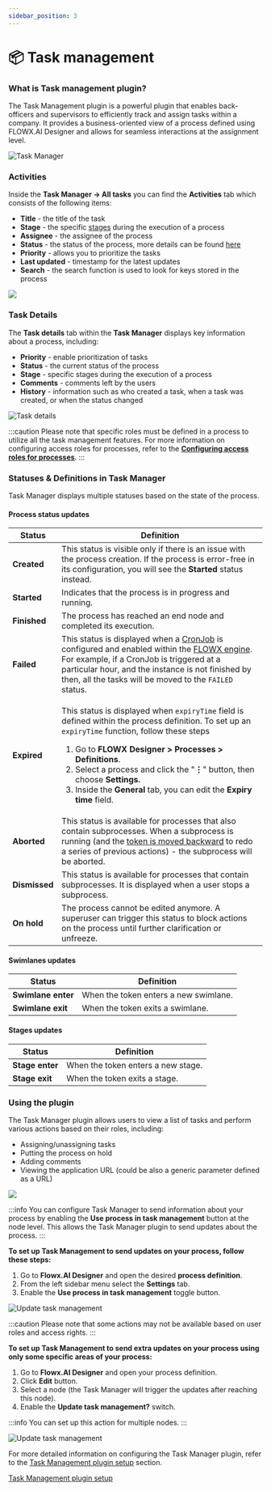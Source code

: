 ```yaml
---
sidebar_position: 3
---
```


# 📦 Task management

### What is Task management plugin?

The Task Management plugin is a powerful plugin that enables back-officers and supervisors to efficiently track and assign tasks within a company. It provides a business-oriented view of a process defined using FLOWX.AI Designer and allows for seamless interactions at the assignment level.

![Task Manager](../../../img/task_management_overview.gif)

### Activities

Inside the **Task Manager → All tasks** you can find the **Activities** tab which consists of the following items:

* **Title** - the title of the task
* **Stage** - the specific [stages](./using-stages.md) during the execution of a process
* **Assignee** - the assignee of the process
* **Status** - the status of the process, more details can be found [here](#process-status-updates)
* **Priority** - allows you to prioritize the tasks
* **Last updated** - timestamp for the latest updates
* **Search** - the search function is used to look for keys stored in the process

![](../../../img/indexed_keys.png)

### Task Details

The **Task details** tab within the **Task Manager** displays key information about a process, including:

* **Priority** - enable prioritization of tasks
* **Status** - the current status of the process
* **Stage** - specific stages during the execution of a process
* **Comments** - comments left by the users
* **History** - information such as who created a task, when a task was created, or when the status changed

![Task details](../../../img/task_mngmnt_task_details.png)

:::caution
Please note that specific roles must be defined in a process to utilize all the task management features. For more information on configuring access roles for processes, refer to the [<u>**Configuring access roles for processes**</u>](../../../../platform-setup-guides/flowx-engine-setup-guide/configuring-access-roles-for-processes.md).
:::



### Statuses & Definitions in Task Manager

Task Manager displays multiple statuses based on the state of the process.

#### Process status updates

| Status        | Definition                                                                                                                                                                                                                                                                                                                                                                                                                                                                                          |
| ------------- | --------------------------------------------------------------------------------------------------------------------------------------------------------------------------------------------------------------------------------------------------------------------------------------------------------------------------------------------------------------------------------------------------------------------------------------------------------------------------------------------------- |
| **Created**   | This status is visible only if there is an issue with the process creation. If the process is error-free in its configuration, you will see the **Started** status instead.                                                                                                                                                                                                                                                                                                                         |
| **Started**   | Indicates that the process is in progress and running.                                                                                                                                                                                                                                                                                                                                                                                                                                              |
| **Finished**  | The process has reached an end node and completed its execution.                                                                                                                                                                                                                                                                                                                                                                                                                                    |
| **Failed**    | This status is displayed when a [CronJob](https://kubernetes.io/docs/concepts/workloads/controllers/cron-jobs/) is configured and enabled within the [FLOWX engine](../../../core-components/flowx-engine/). For example, if a CronJob is triggered at a particular hour, and the instance is not finished by then, all the tasks will be moved to the `FAILED` status.                                                                                                                             |
| **Expired**   | <p>This status is displayed when <code>expiryTime</code> field is defined within the process definition. To set up an <code>expiryTime</code> function, follow these steps</p><ol><li>Go to <strong>FLOWX Designer > Processes > Definitions</strong>.</li><li>Select a process and click the "<strong>⋮</strong>" <strong></strong> button, then choose <strong>Settings.</strong></li><li>Inside the <strong>General</strong> tab, you can edit the <strong>Expiry time</strong> field.</li></ol> |
| **Aborted**   | This status is available for processes that also contain subprocesses. When a subprocess is running (and the [token is moved backward](https://docs.flowx.ai/flowx-designer/managing-a-process-flow/moving-a-token-backwards-in-a-process) to redo a series of previous actions) - the subprocess will be aborted.                                                                                                                                                                                  |
| **Dismissed** | This status is available for processes that contain subprocesses. It is displayed when a user stops a subprocess.                                                                                                                                                                                                                                                                                                                                                                                   |
| **On hold**   | The process cannot be edited anymore. A superuser can trigger this status to block actions on the process until further clarification or unfreeze.                                                                                                                                                                                                                                                                                                                                                  |


#### Swimlanes updates

| Status             | Definition                            |
| ------------------ | ------------------------------------- |
| **Swimlane enter** | When the token enters a new swimlane. |
| **Swimlane exit**  | When the token exits a swimlane.      |


#### Stages updates 

| Status          | Definition                         |
| --------------- | ---------------------------------- |
| **Stage enter** | When the token enters a new stage. |
| **Stage exit**  | When the token exits a stage.      |



### Using the plugin

The Task Manager plugin allows users to view a list of tasks and perform various actions based on their roles, including:

* Assigning/unassigning tasks
* Putting the process on hold
* Adding comments
* Viewing the application URL (could be also a generic parameter defined as a URL)

![](../../../img/task_operations.png)

:::info
You can configure Task Manager to send information about your process by enabling the **Use process in task management** button at the node level. This allows the Task Manager plugin to send updates about the process.
:::

**To set up Task Management to send updates on your process, follow these steps:**

1. Go to **Flowx.AI Designer** and open the desired **process definition**.
2. From the left sidebar menu select the **Settings** tab.
4. Enable the **Use process in task management** toggle button.

![Update task management](../../../img/task_mngmnt_response.png)

:::caution
Please note that some actions may not be available based on user roles and access rights.
:::

**To set up Task Management to send extra updates on your process using only some specific areas of your process:**

1. Go to **Flowx.AI Designer** and open your process definition.
2. Click **Edit** button.
3. Select a node (the Task Manager will trigger the updates after reaching this node).
4. Enable the **Update task management?** switch.

:::info
You can set up this action for multiple nodes.
:::

![Update task management](../../../img/task_mngmnt_response1.png)


For more detailed information on configuring the Task Manager plugin, refer to the [Task Management plugin setup](../../plugins-setup-guide/task-management-plugin-setup/) section.

[Task Management plugin setup](../../plugins-setup-guide/task-management-plugin-setup/task-management-plugin-setup.md)
